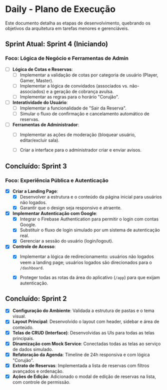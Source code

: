 # Daily - Plano de Execução

Este documento detalha as etapas de desenvolvimento, quebrando os objetivos da arquitetura em tarefas menores e gerenciáveis.

## Sprint Atual: Sprint 4 (Iniciando)

### Foco: Lógica de Negócio e Ferramentas de Admin

- [ ] **Lógica de Cotas e Reservas**:
  - [ ] Implementar a validação de cotas por categoria de usuário (Player, Gamer, Master).
  - [ ] Implementar a lógica de convidados (associados vs. não-associados) e a geração de cobrança avulsa.
  - [ ] Implementar as regras para o horário "Corujão".

- [ ] **Interatividade do Usuário**:
  - [ ] Implementar a funcionalidade de "Sair da Reserva".
  - [ ] Simular o fluxo de confirmação e cancelamento automático de reservas.

- [ ] **Ferramentas de Administrador**:
  - [ ] Implementar as ações de moderação (bloquear usuário, editar/excluir sala).
  - [ ] Criar a interface para o administrador criar e enviar avisos.


## Concluído: Sprint 3

### Foco: Experiência Pública e Autenticação

- [x] **Criar a Landing Page**:
  - [x] Desenvolver a estrutura e o conteúdo da página inicial para usuários não logados.
  - [x] Garantir que o design seja responsivo e atraente.

- [x] **Implementar Autenticação com Google**:
  - [x] Integrar o Firebase Authentication para permitir o login com contas Google.
  - [x] Substituir o fluxo de login simulado por um sistema de autenticação real.
  - [x] Gerenciar a sessão do usuário (login/logout).

- [x] **Controle de Acesso**:
  - [x] Implementar a lógica de redirecionamento: usuários não logados veem a landing page; usuários logados são direcionados para o `/dashboard`.
  - [x] Proteger todas as rotas da área do aplicativo (`/app`) para que exijam autenticação.


## Concluído: Sprint 2

- [x] **Configuração do Ambiente**: Validada a estrutura de pastas e o tema visual.
- [x] **Layout Principal**: Desenvolvido o layout com header, sidebar e área de conteúdo.
- [x] **Telas de CRUD (Interface)**: Desenvolvidas as UIs para todas as telas principais.
- [x] **Dinamização com Mock Service**: Conectadas todas as telas ao serviço de dados simulado.
- [x] **Refatoração da Agenda**: Timeline de 24h responsiva e com lógica "Corujão".
- [x] **Extrato de Reservas**: Implementada a lista de reservas com filtros avançados e ordenação.
- [x] **Ações de Edição**: Adicionado o modal de edição de reservas na lista, com controle de permissão.
